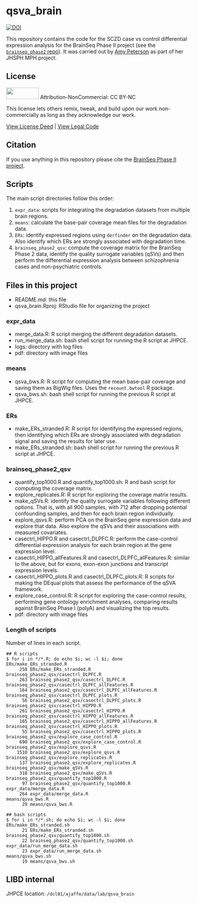 # qsva_brain
[![DOI](https://zenodo.org/badge/118816938.svg)](https://zenodo.org/badge/latestdoi/118816938)

This repository contains the code for the SCZD case vs control differential expression analysis for the BrainSeq Phase II project (see the [`brainseq_phase2` repo](https://github.com/LieberInstitute/brainseq_phase2)). It was carried out by [Amy Peterson](https://amy-peterson.github.io/) as part of her JHSPH MPH project.

## License

<img src="https://licensebuttons.net/l/by-nc/3.0/88x31.png" alt width="88" height="31" scale="0">
Attribution-NonCommercial: CC BY-NC

This license lets others remix, tweak, and build upon our work non-commercially as long as they acknowledge our work.

[View License Deed](https://creativecommons.org/licenses/by-nc/4.0) | [View Legal Code](https://creativecommons.org/licenses/by-nc/4.0/legalcode)

## Citation

If you use anything in this repository please cite the [BrainSeq Phase II project](https://github.com/LieberInstitute/brainseq_phase2#citation).

## Scripts

The main script directories follow this order:

1. `expr_data`: scripts for integrating the degradation datasets from multiple brain regions.
2. `means`: calculate the base-pair coverage mean files for the degradation data.
3. `ERs`: identify expressed regions using `derfinder` on the degradation data. Also identify which ERs are strongly associated with degradation time.
4. `brainseq_phase2_qsv`: compute the coverage matrix for the BrainSeq Phase 2 data, identify the quality surrogate variables (qSVs) and then perform the differential expression analysis between schizophrenia cases and non-psychiatric controls.

## Files in this project

* README.md: this file
* qsva_brain.Rproj: RStudio file for organizing the project

### expr_data

* merge_data.R: R script merging the different degradation datasets.
* run_merge_data.sh: bash shell script for running the R script at JHPCE.
* logs: directory with log files
* pdf: directory with image files

### means

* qsva_bws.R: R script for computing the mean base-pair coverage and saving them as BigWig files. Uses the `recount.bwtool` R package.
* qsva_bws.sh: bash shell script for running the previous R script at JHPCE.

### ERs

* make_ERs_stranded.R: R script for identifying the expressed regions, then identifying which ERs are strongly associated with degradation signal and saving the results for later use.
* make_ERs_stranded.sh: bash shell script for running the previous R script at JHPCE.

### brainseq_phase2_qsv

* quantify_top1000.R and quantify_top1000.sh: R and bash script for computing the coverage matrix.
* explore_replicates.R: R script for exploring the coverage matrix results.
* make_qSVs.R: identify the quality surrogate variables following different options. That is, with all 900 samples, with 712 after dropping potential confounding samples, and then for each brain region individually.
* explore_qsvs.R: perform PCA on the BrainSeq gene expression data and explore that data. Also explore the qSVs and their associations with measured covariates.
* casectrl_HIPPO.R and casectrl_DLPFC.R: perform the case-control differential expression analysis for each brain region at the gene expression level.
* casectrl_HIPPO_allFeatures.R and casectrl_DLPFC_allFeatures.R: similar to the above, but for exons, exon-exon junctions and transcript expression levels.
* casectrl_HIPPO_plots.R and casectrl_DLPFC_plots.R: R scripts for making the DEqual plots that assess the performance of the qSVA framework.
* explore_case_control.R: R script for exploring the case-control results, performing gene ontology enrichment analyses, comparing results against BrainSeq Phase I (polyA) and visualizing the top results.
* pdf: directory with image files

### Length of scripts

Number of lines in each script.

```
## R scripts
$ for i in */*.R; do echo $i; wc -l $i; done
ERs/make_ERs_stranded.R
     258 ERs/make_ERs_stranded.R
brainseq_phase2_qsv/casectrl_DLPFC.R
     263 brainseq_phase2_qsv/casectrl_DLPFC.R
brainseq_phase2_qsv/casectrl_DLPFC_allFeatures.R
     164 brainseq_phase2_qsv/casectrl_DLPFC_allFeatures.R
brainseq_phase2_qsv/casectrl_DLPFC_plots.R
      56 brainseq_phase2_qsv/casectrl_DLPFC_plots.R
brainseq_phase2_qsv/casectrl_HIPPO.R
     261 brainseq_phase2_qsv/casectrl_HIPPO.R
brainseq_phase2_qsv/casectrl_HIPPO_allFeatures.R
     165 brainseq_phase2_qsv/casectrl_HIPPO_allFeatures.R
brainseq_phase2_qsv/casectrl_HIPPO_plots.R
      55 brainseq_phase2_qsv/casectrl_HIPPO_plots.R
brainseq_phase2_qsv/explore_case_control.R
     690 brainseq_phase2_qsv/explore_case_control.R
brainseq_phase2_qsv/explore_qsvs.R
    1510 brainseq_phase2_qsv/explore_qsvs.R
brainseq_phase2_qsv/explore_replicates.R
     137 brainseq_phase2_qsv/explore_replicates.R
brainseq_phase2_qsv/make_qSVs.R
     318 brainseq_phase2_qsv/make_qSVs.R
brainseq_phase2_qsv/quantify_top1000.R
      97 brainseq_phase2_qsv/quantify_top1000.R
expr_data/merge_data.R
     264 expr_data/merge_data.R
means/qsva_bws.R
      29 means/qsva_bws.R
      
## bash scripts
$ for i in */*.sh; do echo $i; wc -l $i; done
ERs/make_ERs_stranded.sh
      21 ERs/make_ERs_stranded.sh
brainseq_phase2_qsv/quantify_top1000.sh
      22 brainseq_phase2_qsv/quantify_top1000.sh
expr_data/run_merge_data.sh
      23 expr_data/run_merge_data.sh
means/qsva_bws.sh
      19 means/qsva_bws.sh
```

## LIBD internal

JHPCE location: `/dcl01/ajaffe/data/lab/qsva_brain`
